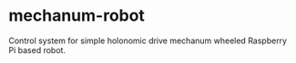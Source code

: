 # mechanum-robot
Control system for simple holonomic drive mechanum wheeled Raspberry Pi based robot.
